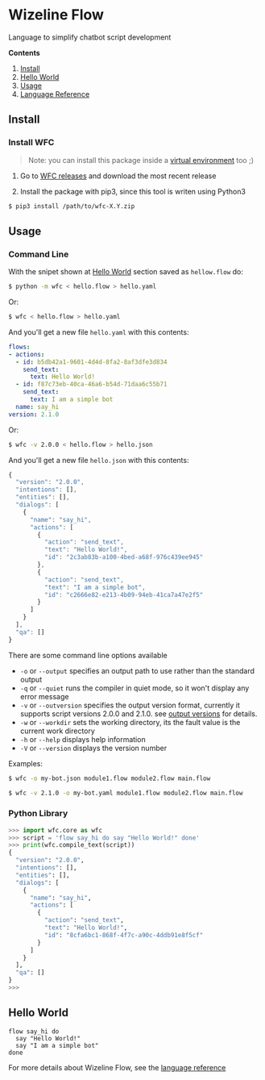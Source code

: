# Wizeline Flow
Language to simplify chatbot script development

**Contents**

1. [Install](#install)
1. [Hello World](#hello-world)
1. [Usage](#usage)
1. [Language Reference][lang-ref]

## Install

### Install WFC
> Note: you can install this package inside a [virtual environment][venv] too ;)

1. Go to [WFC releases](https://github.com/wizeline/wfc/releases) and download
   the most recent release

2. Install the package with pip3, since this tool is writen using Python3

```sh
$ pip3 install /path/to/wfc-X.Y.zip
```

## Usage

### Command Line

With the snipet shown at [Hello World](#hello-world) section saved as `hellow.flow` do:

```sh
$ python -m wfc < hello.flow > hello.yaml
```

Or:

```sh
$ wfc < hello.flow > hello.yaml
```

And you'll get a new file `hello.yaml` with this contents:

```yaml
flows:
- actions:
  - id: b5db42a1-9601-4d4d-8fa2-8af3dfe3d834
    send_text:
      text: Hello World!
  - id: f87c73eb-40ca-46a6-b54d-71daa6c55b71
    send_text:
      text: I am a simple bot
  name: say_hi
version: 2.1.0
```

Or:

```sh
$ wfc -v 2.0.0 < hello.flow > hello.json
```

And you'll get a new file `hello.json` with this contents:

```javascript
{
  "version": "2.0.0",
  "intentions": [],
  "entities": [],
  "dialogs": [
    {
      "name": "say_hi",
      "actions": [
        {
          "action": "send_text",
          "text": "Hello World!",
          "id": "2c3ab83b-a100-4bed-a68f-976c439ee945"
        },
        {
          "action": "send_text",
          "text": "I am a simple bot",
          "id": "c2666e82-e213-4b09-94eb-41ca7a47e2f5"
        }
      ]
    }
  ],
  "qa": []
}
```

There are some command line options available

- `-o` or `--output` specifies an output path to use rather than the standard
	output
- `-q` or `--quiet` runs the compiler in quiet mode, so it won't display any
	error message
- `-v` or `--outversion` specifies the output version format, currently it
  supports script versions 2.0.0 and 2.1.0. see [output versions][out-ver] for
  details.
- `-w` or `--workdir` sets the working directory, its the fault value is the
	current work directory
- `-h` or `--help` displays help information
- `-V` or `--version` displays the version number

Examples:
```sh
$ wfc -o my-bot.json module1.flow module2.flow main.flow
```
```sh
$ wfc -v 2.1.0 -o my-bot.yaml module1.flow module2.flow main.flow
```

### Python Library

```python
>>> import wfc.core as wfc
>>> script = 'flow say_hi do say "Hello World!" done'
>>> print(wfc.compile_text(script))
{
  "version": "2.0.0",
  "intentions": [],
  "entities": [],
  "dialogs": [
    {
      "name": "say_hi",
      "actions": [
        {
          "action": "send_text",
          "text": "Hello World!",
          "id": "8cfa6bc1-868f-4f7c-a90c-4ddb91e8f5cf"
        }
      ]
    }
  ],
  "qa": []
}
>>>
```

## Hello World

```
flow say_hi do
  say "Hello World!"
  say "I am a simple bot"
done
```

For more details about Wizeline Flow, see the [language reference][lang-ref]

[wfc-zip]: docs/img/wfc-zip-package.png
[lang-ref]: docs/language.md
[venv]: https://github.com/wizeline/bots-platform-docs/blob/master/tools/venv.md
[out-ver]: docs/output.md
